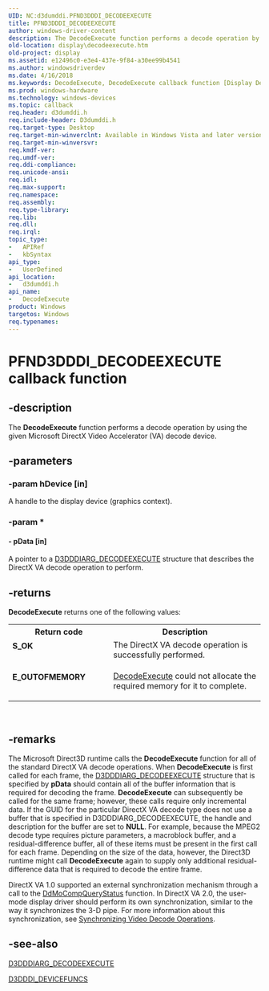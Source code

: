 ```yaml
---
UID: NC:d3dumddi.PFND3DDDI_DECODEEXECUTE
title: PFND3DDDI_DECODEEXECUTE
author: windows-driver-content
description: The DecodeExecute function performs a decode operation by using the given Microsoft DirectX Video Accelerator (VA) decode device.
old-location: display\decodeexecute.htm
old-project: display
ms.assetid: e12496c0-e3e4-437e-9f84-a30ee99b4541
ms.author: windowsdriverdev
ms.date: 4/16/2018
ms.keywords: DecodeExecute, DecodeExecute callback function [Display Devices], PFND3DDDI_DECODEEXECUTE, PFND3DDDI_DECODEEXECUTE callback, UserModeDisplayDriver_Functions_6e4181b3-2ba5-4c77-a05a-4c8bb2d0d97c.xml, d3dumddi/DecodeExecute, display.decodeexecute
ms.prod: windows-hardware
ms.technology: windows-devices
ms.topic: callback
req.header: d3dumddi.h
req.include-header: D3dumddi.h
req.target-type: Desktop
req.target-min-winverclnt: Available in Windows Vista and later versions of the Windows operating systems.
req.target-min-winversvr: 
req.kmdf-ver: 
req.umdf-ver: 
req.ddi-compliance: 
req.unicode-ansi: 
req.idl: 
req.max-support: 
req.namespace: 
req.assembly: 
req.type-library: 
req.lib: 
req.dll: 
req.irql: 
topic_type:
-	APIRef
-	kbSyntax
api_type:
-	UserDefined
api_location:
-	d3dumddi.h
api_name:
-	DecodeExecute
product: Windows
targetos: Windows
req.typenames: 
---
```


# PFND3DDDI_DECODEEXECUTE callback function


## -description


The <b>DecodeExecute</b> function performs a decode operation by using the given Microsoft DirectX Video Accelerator (VA) decode device.


## -parameters




### -param hDevice [in]

 A handle to the display device (graphics context).


### -param *








#### - pData [in]

 A pointer to a <a href="https://msdn.microsoft.com/library/windows/hardware/ff543001">D3DDDIARG_DECODEEXECUTE</a> structure that describes the DirectX VA decode operation to perform.


## -returns



<b>DecodeExecute</b> returns one of the following values:

<table>
<tr>
<th>Return code</th>
<th>Description</th>
</tr>
<tr>
<td width="40%">
<dl>
<dt><b>S_OK</b></dt>
</dl>
</td>
<td width="60%">
The DirectX VA decode operation is successfully performed.

</td>
</tr>
<tr>
<td width="40%">
<dl>
<dt><b>E_OUTOFMEMORY</b></dt>
</dl>
</td>
<td width="60%">

<a href="https://msdn.microsoft.com/e12496c0-e3e4-437e-9f84-a30ee99b4541">DecodeExecute</a> could not allocate the required memory for it to complete.

</td>
</tr>
</table>
 




## -remarks



The Microsoft Direct3D runtime calls the <b>DecodeExecute</b> function for all of the standard DirectX VA decode operations. When <b>DecodeExecute</b> is first called for each frame, the <a href="https://msdn.microsoft.com/library/windows/hardware/ff543001">D3DDDIARG_DECODEEXECUTE</a> structure that is specified by <b>pData</b> should contain all of the buffer information that is required for decoding the frame. <b>DecodeExecute</b> can subsequently be called for the same frame; however, these calls require only incremental data. If the GUID for the particular DirectX VA decode type does not use a buffer that is specified in D3DDDIARG_DECODEEXECUTE, the handle and description for the buffer are set to <b>NULL</b>. For example, because the MPEG2 decode type requires picture parameters, a macroblock buffer, and a residual-difference buffer, all of these items must be present in the first call for each frame. Depending on the size of the data, however, the Direct3D runtime might call <b>DecodeExecute</b> again to supply only additional residual-difference data that is required to decode the entire frame. 

DirectX VA 1.0 supported an external synchronization mechanism through a call to the <a href="https://msdn.microsoft.com/af62d169-665a-43d2-ac0c-cc8ce6ce42d0">DdMoCompQueryStatus</a> function. In DirectX VA 2.0, the user-mode display driver should perform its own synchronization, similar to the way it synchronizes the 3-D pipe. For more information about this synchronization, see <a href="https://msdn.microsoft.com/4c88bf8f-0f10-4281-b856-a0e056d69d0e">Synchronizing Video Decode Operations</a>. 




## -see-also




<a href="https://msdn.microsoft.com/library/windows/hardware/ff543001">D3DDDIARG_DECODEEXECUTE</a>



<a href="https://msdn.microsoft.com/library/windows/hardware/ff544519">D3DDDI_DEVICEFUNCS</a>
 

 

